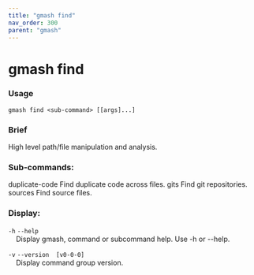 ```yaml
---
title: "gmash find"
nav_order: 300
parent: "gmash"
---
```


# gmash find

### Usage
`gmash find <sub-command> [[args]...]`

### Brief
High level path/file manipulation and analysis.

### Sub-commands:
duplicate-code                        Find duplicate code across files.
gits                                  Find git repositories.
sources                               Find source files.

### Display:
`-h`  `--help` \
&nbsp;&nbsp;&nbsp;&nbsp;Display gmash, command or subcommand help. Use -h or --help.

`-v`  `--version  [v0-0-0]` \
&nbsp;&nbsp;&nbsp;&nbsp;Display command group version.
